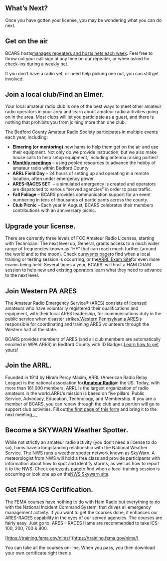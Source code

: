 ## What’s Next?

Once you have gotten your license, you may be wondering what you can do next.

## Get on the air

BCARS hosts[manages repeaters and hosts nets each week](https://www.bcars.org/on-the-air/). Feel free to throw out your call sign at any time on our repeater, or when asked for check-ins during a weekly net.

If you don’t have a radio yet, or need help picking one out, you can still get involved.

## Join a local club/Find an Elmer.

Your local amateur radio club is one of the best ways to meet other amateur radio operators in your area and learn about amateur radio activities going on in the area. Most clubs will let you participate as a guest, and there is nothing that prohibits you from joining more than one club.

The Bedford County Amateur Radio Society participates in multiple events each year, including:

* **Elmering \(or mentoring\)**
  new hams to help them get on the air and use their equipment. Not only do we provide instruction, but we also make house calls to help setup equipment, including antenna raising parties!
* [**Monthly meetings**](https://www.bcars.org/join/)
  – using pooled resources to advance the hobby of amateur radio within Bedford County
* **ARRL Field Day**
  – 24 hours of setting up and operating in a remote location, often under emergency power.
* **ARES-RACES SET**
   – a simulated emergency is created and operators are dispatched to various “served agencies” in order to pass traffic.
* **Fall Foliage**
  – BCARS provides communication support for an event numbering in tens of thousands of participants across the county.
* **Club Picnic**
  – Each year in August, BCARS celebrates their members contributions with an anniversary picnic.

## Upgrade your license.

There are currently three levels of FCC Amateur Radio Licenses, starting with Technician. The next level up, General, grants access to a much wider range of frequencies known as “HF” that can reach much further \(around the world and to the moon\). Check our[events page](http://www.bcars.org/events)to find when a local training or testing session is occurring, or the[ARRL Exam Site](http://www.arrl.org/exam_sessions/search)for even more exams being held. Several times a year, BCARS, will host a HAM CRAM session to help new and existing operators learn what they need to advance to the next level.

## Join Western PA ARES

The Amateur Radio Emergency Service® \(ARES\) consists of licensed amateurs who have voluntarily registered their qualifications and equipment, with their local ARES leadership, for communications duty in the public service when disaster strikes.[Western Pennsylvania ARES](http://wpaares.org/html/join.html)is responsible for coordinating and training ARES volunteers through the Western half of the state.

BCARS provides members of ARES \(and all club members are automatically enrolled in WPA ARES\) in Bedford County with ID Badges.[Learn how to get yours](https://www.bcars.org/badges/)!

## Join the ARRL.

Founded in 1914 by Hiram Percy Maxim, ARRL \(American Radio Relay League\) is the national association for[**Amateur Radio**](http://www.arrl.org/what-is-ham-radio)in the US. Today, with more than 161,000 members, ARRL is the largest organization of radio amateurs in the world.ARRL’s mission is based on five pillars: Public Service, Advocacy, Education, Technology, and Membership. If you are a member of BCARS, you can renew through the club and a portion will go to support club activities. Fill out[the first page of this form](http://www.arrl.org/files/file/Clubs/ARRL%20Affiliated%20Club%20Membership%20Application.pdf) and bring it to the next meeting_._

## Become a SKYWARN Weather Spotter.

While not strictly an amateur radio activity \(you don’t need a license to do so\), hams have a longstanding relationship with the National Weather Service. The NWS runs a weather spotter network known as SkyWarn. A meteorologist from NWS will hold a free class and provide participants with information about how to spot and identify storms, as well as how to report it to the NWS. Check our[events page](http://www.bcars.org/events)to find when a local training session is occurring or look one up on the[NWS Skywarn site](http://www.weather.gov/ctp/SkyWarn).

## Get FEMA ICS Certification.

The FEMA courses have nothing to do with Ham Radio but everything to do with the National Incident Command System, that drives all emergency management activity. If you want to get the courses done, it enhances our ARES-RACES capability in the eyes of our served agencies. The courses are fairly easy. Just go to. ARES – RACES Hams are recommended to take ICS-100, 200, 700 & 800.

[https://training.fema.gov/nims/](https://training.fema.gov/nims/)

You can take all the courses on-line. When you pass, you then download your own certificate right then.s


